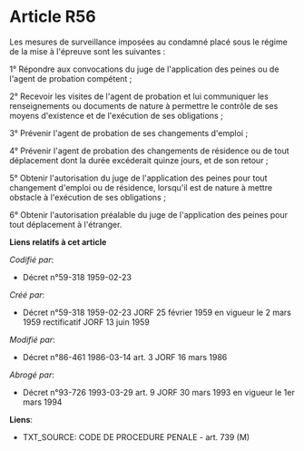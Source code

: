 # Article R56

Les mesures de surveillance imposées au condamné placé sous le régime de la mise à l'épreuve sont les suivantes :

1° Répondre aux convocations du juge de l'application des peines ou de l'agent de probation compétent ;

2° Recevoir les visites de l'agent de probation et lui communiquer les renseignements ou documents de nature à permettre le
contrôle de ses moyens d'existence et de l'exécution de ses obligations ;

3° Prévenir l'agent de probation de ses changements d'emploi ;

4° Prévenir l'agent de probation des changements de résidence ou de tout déplacement dont la durée excéderait quinze jours,
et de son retour ;

5° Obtenir l'autorisation du juge de l'application des peines pour tout changement d'emploi ou de résidence, lorsqu'il est de
nature à mettre obstacle à l'exécution de ses obligations ;

6° Obtenir l'autorisation préalable du juge de l'application des peines pour tout déplacement à l'étranger.

**Liens relatifs à cet article**

_Codifié par_:

  - Décret n°59-318 1959-02-23

_Créé par_:

  - Décret n°59-318 1959-02-23 JORF 25 février 1959 en vigueur le 2 mars 1959 rectificatif JORF 13 juin 1959

_Modifié par_:

  - Décret n°86-461 1986-03-14 art. 3 JORF 16 mars 1986

_Abrogé par_:

  - Décret n°93-726 1993-03-29 art. 9 JORF 30 mars 1993 en vigueur le 1er mars 1994

**Liens**:

  - TXT_SOURCE: CODE DE PROCEDURE PENALE - art. 739 (M)
